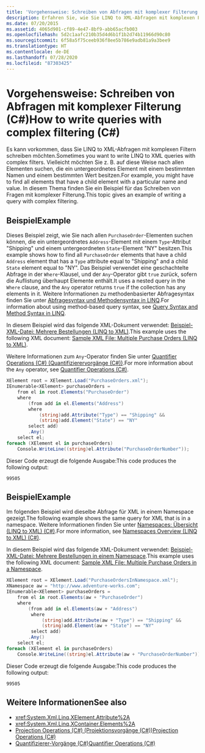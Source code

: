 ```yaml
---
title: 'Vorgehensweise: Schreiben von Abfragen mit komplexer Filterung (C#)'
description: Erfahren Sie, wie Sie LINQ to XML-Abfragen mit komplexen Filtern schreiben. Hier finden Sie Codebeispiele und weitere Ressourcen.
ms.date: 07/20/2015
ms.assetid: 4065d901-cf89-4e47-8bf9-abb65acfb003
ms.openlocfilehash: 5d2c1aafc210b35d4d6b1f1b2d74b11966d90c80
ms.sourcegitcommit: 6f58a5f75ceeb936f8ee5b786e9adb81a9a3bee9
ms.translationtype: HT
ms.contentlocale: de-DE
ms.lasthandoff: 07/28/2020
ms.locfileid: "87303425"
---
```

# <a name="how-to-write-queries-with-complex-filtering-c"></a><span data-ttu-id="e0fd1-104">Vorgehensweise: Schreiben von Abfragen mit komplexer Filterung (C#)</span><span class="sxs-lookup"><span data-stu-id="e0fd1-104">How to write queries with complex filtering (C#)</span></span>
<span data-ttu-id="e0fd1-105">Es kann vorkommen, dass Sie LINQ to XML-Abfragen mit komplexen Filtern schreiben möchten.</span><span class="sxs-lookup"><span data-stu-id="e0fd1-105">Sometimes you want to write LINQ to XML queries with complex filters.</span></span> <span data-ttu-id="e0fd1-106">Vielleicht möchten Sie z. B. auf diese Weise nach allen Elementen suchen, die ein untergeordnetes Element mit einem bestimmten Namen und einem bestimmten Wert besitzen.</span><span class="sxs-lookup"><span data-stu-id="e0fd1-106">For example, you might have to find all elements that have a child element with a particular name and value.</span></span> <span data-ttu-id="e0fd1-107">In diesem Thema finden Sie ein Beispiel für das Schreiben von Fragen mit komplexer Filterung.</span><span class="sxs-lookup"><span data-stu-id="e0fd1-107">This topic gives an example of writing a query with complex filtering.</span></span>  
  
## <a name="example"></a><span data-ttu-id="e0fd1-108">Beispiel</span><span class="sxs-lookup"><span data-stu-id="e0fd1-108">Example</span></span>  
 <span data-ttu-id="e0fd1-109">Dieses Beispiel zeigt, wie Sie nach allen `PurchaseOrder`-Elementen suchen können, die ein untergeordnetes `Address`-Element mit einem `Type`-Attribut "Shipping" und einem untergeordneten `State`-Element "NY" besitzen.</span><span class="sxs-lookup"><span data-stu-id="e0fd1-109">This example shows how to find all `PurchaseOrder` elements that have a child `Address` element that has a `Type` attribute equal to "Shipping" and a child `State` element equal to "NY".</span></span> <span data-ttu-id="e0fd1-110">Das Beispiel verwendet eine geschachtelte Abfrage in der `Where`-Klausel, und der `Any`-Operator gibt `true` zurück, sofern die Auflistung überhaupt Elemente enthält.</span><span class="sxs-lookup"><span data-stu-id="e0fd1-110">It uses a nested query in the `Where` clause, and the `Any` operator returns `true` if the collection has any elements in it.</span></span> <span data-ttu-id="e0fd1-111">Weitere Informationen zu methodenbasierter Abfragesyntax finden Sie unter [Abfragesyntax und Methodensyntax in LINQ](./query-syntax-and-method-syntax-in-linq.md).</span><span class="sxs-lookup"><span data-stu-id="e0fd1-111">For information about using method-based query syntax, see [Query Syntax and Method Syntax in LINQ](./query-syntax-and-method-syntax-in-linq.md).</span></span>  
  
 <span data-ttu-id="e0fd1-112">In diesem Beispiel wird das folgende XML-Dokument verwendet: [Beispiel-XML-Datei: Mehrere Bestellungen (LINQ to XML)](./sample-xml-file-multiple-purchase-orders-linq-to-xml.md).</span><span class="sxs-lookup"><span data-stu-id="e0fd1-112">This example uses the following XML document: [Sample XML File: Multiple Purchase Orders (LINQ to XML)](./sample-xml-file-multiple-purchase-orders-linq-to-xml.md).</span></span>  
  
 <span data-ttu-id="e0fd1-113">Weitere Informationen zum `Any`-Operator finden Sie unter [Quantifier Operations (C#) (Quantifizierervorgänge (C#))](./quantifier-operations.md).</span><span class="sxs-lookup"><span data-stu-id="e0fd1-113">For more information about the `Any` operator, see [Quantifier Operations (C#)](./quantifier-operations.md).</span></span>  
  
```csharp  
XElement root = XElement.Load("PurchaseOrders.xml");  
IEnumerable<XElement> purchaseOrders =  
    from el in root.Elements("PurchaseOrder")  
    where
        (from add in el.Elements("Address")  
        where  
            (string)add.Attribute("Type") == "Shipping" &&  
            (string)add.Element("State") == "NY"  
        select add)  
        .Any()  
    select el;  
foreach (XElement el in purchaseOrders)  
    Console.WriteLine((string)el.Attribute("PurchaseOrderNumber"));  
```  
  
 <span data-ttu-id="e0fd1-114">Dieser Code erzeugt die folgende Ausgabe:</span><span class="sxs-lookup"><span data-stu-id="e0fd1-114">This code produces the following output:</span></span>  
  
```output  
99505  
```  
  
## <a name="example"></a><span data-ttu-id="e0fd1-115">Beispiel</span><span class="sxs-lookup"><span data-stu-id="e0fd1-115">Example</span></span>  
 <span data-ttu-id="e0fd1-116">Im folgenden Beispiel wird dieselbe Abfrage für XML in einem Namespace gezeigt.</span><span class="sxs-lookup"><span data-stu-id="e0fd1-116">The following example shows the same query for XML that is in a namespace.</span></span> <span data-ttu-id="e0fd1-117">Weitere Informationen finden Sie unter [Namespaces: Übersicht (LINQ to XML) (C#)](namespaces-overview-linq-to-xml.md).</span><span class="sxs-lookup"><span data-stu-id="e0fd1-117">For more information, see [Namespaces Overview (LINQ to XML) (C#)](namespaces-overview-linq-to-xml.md).</span></span>  
  
 <span data-ttu-id="e0fd1-118">In diesem Beispiel wird das folgende XML-Dokument verwendet: [Beispiel-XML-Datei: Mehrere Bestellungen in einem Namespace](./sample-xml-file-multiple-purchase-orders-in-a-namespace.md).</span><span class="sxs-lookup"><span data-stu-id="e0fd1-118">This example uses the following XML document: [Sample XML File: Multiple Purchase Orders in a Namespace](./sample-xml-file-multiple-purchase-orders-in-a-namespace.md).</span></span>  
  
```csharp  
XElement root = XElement.Load("PurchaseOrdersInNamespace.xml");  
XNamespace aw = "http://www.adventure-works.com";  
IEnumerable<XElement> purchaseOrders =  
    from el in root.Elements(aw + "PurchaseOrder")  
    where  
        (from add in el.Elements(aw + "Address")  
         where  
             (string)add.Attribute(aw + "Type") == "Shipping" &&  
             (string)add.Element(aw + "State") == "NY"  
         select add)  
        .Any()  
    select el;  
foreach (XElement el in purchaseOrders)  
    Console.WriteLine((string)el.Attribute(aw + "PurchaseOrderNumber"));  
```  
  
 <span data-ttu-id="e0fd1-119">Dieser Code erzeugt die folgende Ausgabe:</span><span class="sxs-lookup"><span data-stu-id="e0fd1-119">This code produces the following output:</span></span>  
  
```output  
99505  
```  
  
## <a name="see-also"></a><span data-ttu-id="e0fd1-120">Weitere Informationen</span><span class="sxs-lookup"><span data-stu-id="e0fd1-120">See also</span></span>

- <xref:System.Xml.Linq.XElement.Attribute%2A>
- <xref:System.Xml.Linq.XContainer.Elements%2A>
- [<span data-ttu-id="e0fd1-121">Projection Operations (C#) (Projektionsvorgänge (C#))</span><span class="sxs-lookup"><span data-stu-id="e0fd1-121">Projection Operations (C#)</span></span>](./projection-operations.md)
- [<span data-ttu-id="e0fd1-122">Quantifizierer-Vorgänge (C#)</span><span class="sxs-lookup"><span data-stu-id="e0fd1-122">Quantifier Operations (C#)</span></span>](./quantifier-operations.md)
